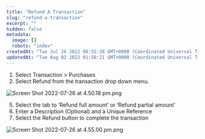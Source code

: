 ```yaml
---
title: "Refund A Transaction"
slug: "refund-a-transaction"
excerpt: ""
hidden: false
metadata: 
  image: []
  robots: "index"
createdAt: "Tue Jul 26 2022 06:55:20 GMT+0000 (Coordinated Universal Time)"
updatedAt: "Tue Aug 02 2022 01:58:21 GMT+0000 (Coordinated Universal Time)"
---
```

1. Select Transaction > Purchases
2. Select Refund from the transaction drop down menu.

![](https://files.readme.io/881b051-Screen_Shot_2022-07-26_at_4.50.18_pm.png "Screen Shot 2022-07-26 at 4.50.18 pm.png")

5. Select the tab to ‘Refund full amount’ or ‘Refund partial amount’
6. Enter a Description (Optional) and a Unique Reference
7. Select the Refund button to complete the transaction

![](https://files.readme.io/7d9b5f4-Screen_Shot_2022-07-26_at_4.55.00_pm.png "Screen Shot 2022-07-26 at 4.55.00 pm.png")
